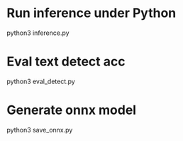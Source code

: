 # Run inference under Python
python3 inference.py

# Eval text detect acc
python3 eval_detect.py

# Generate onnx model
python3 save_onnx.py
